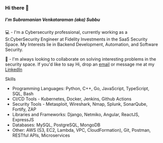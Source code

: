 ### Hi there 👋
##### I'm Subramanian Venkataraman (aka) Subbu
💻 - I'm a Cybersecurity professional, currently working as a Sr.CyberSecurity Engineer at Fidelity Investments in the SaaS Security Space. My Interests lie in Backend Development, Automation, and Software Security.

🎯 - I'm always looking to collaborate on solving interesting problems in the security space. If you'd like to say Hi, drop an [email](mailto:subramanianvenkat1997@gmail.com) or message me at my [LinkedIn](https://www.linkedin.com/in/vsmanian12/)


Skills
* Programming Languages: Python, C++, Go, JavaScript, TypeScript, SQL, Bash
* CI/CD Tools - Kubernetes, Docker, Jenkins, Github Actions
* Security Tools - Metasploit, Wireshark, Nmap, Splunk, SonarQube, Fortify, ZAP
* Libraries and Frameworks: Django, Netmiko, Angular, ReactJS, ExpressJS
* Databases: MySQL, PostgreSQL, MongoDB
* Other: AWS (S3, EC2, Lambda, VPC, CloudFormation), Git, Postman, RESTful APIs, Microservices

<!--
Here are some ideas to get you started:

- 🔭 I’m currently working on ...
- 🌱 I’m currently learning ...
- 👯 I’m looking to collaborate on ...
- 🤔 I’m looking for help with ...
- 💬 Ask me about ...
- 📫 How to reach me: ...
- 😄 Pronouns: ...
- ⚡ Fun fact: ...
-->
